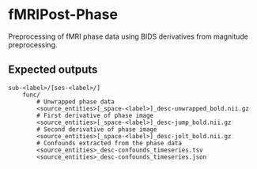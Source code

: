 # fMRIPost-Phase

Preprocessing of fMRI phase data using BIDS derivatives from magnitude preprocessing.

## Expected outputs

```
sub-<label>/[ses-<label>/]
    func/
        # Unwrapped phase data
        <source_entities>[_space-<label>]_desc-unwrapped_bold.nii.gz
        # First derivative of phase image
        <source_entities>[_space-<label>]_desc-jump_bold.nii.gz
        # Second derivative of phase image
        <source_entities>[_space-<label>]_desc-jolt_bold.nii.gz
        # Confounds extracted from the phase data
        <source_entities>_desc-confounds_timeseries.tsv
        <source_entities>_desc-confounds_timeseries.json
```
